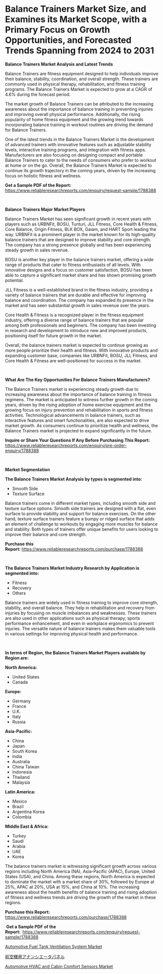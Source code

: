 <p><h1>Balance Trainers Market Size, and Examines its Market Scope, with a Primary Focus on Growth Opportunities, and Forecasted Trends Spanning from 2024 to 2031</h1></p><p><strong>Balance Trainers Market Analysis and Latest Trends</strong></p>
<p><p>Balance Trainers are fitness equipment designed to help individuals improve their balance, stability, coordination, and overall strength. These trainers are commonly used in physical therapy, rehabilitation, and fitness training programs. The Balance Trainers Market is expected to grow at a CAGR of 4.6% during the forecast period.</p><p>The market growth of Balance Trainers can be attributed to the increasing awareness about the importance of balance training in preventing injuries and improving overall physical performance. Additionally, the rising popularity of home fitness equipment and the growing trend towards incorporating balance training in workout routines are driving the demand for Balance Trainers.</p><p>One of the latest trends in the Balance Trainers Market is the development of advanced trainers with innovative features such as adjustable stability levels, interactive training programs, and integration with fitness apps. Manufacturers are also focusing on designing compact and portable Balance Trainers to cater to the needs of consumers who prefer to workout at home or on the go. Overall, the Balance Trainers Market is expected to continue its growth trajectory in the coming years, driven by the increasing focus on holistic fitness and wellness.</p></p>
<p><strong>Get a Sample PDF of the Report:&nbsp;</strong> <a href="https://www.reliableresearchreports.com/enquiry/request-sample/1788388">https://www.reliableresearchreports.com/enquiry/request-sample/1788388</a></p>
<p>&nbsp;</p>
<p><strong>Balance Trainers Major Market Players</strong></p>
<p><p>Balance Trainers Market has seen significant growth in recent years with players such as URBNFit, BOSU, Tunturi, JLL Fitness, Core Health & Fitness, Core Balance, Origin Fitness, BLK BOX, Gaiam, and HART Sport leading the way. URBNFit is a prominent player in the market known for its high-quality balance trainers that are designed to improve stability and core strength. The company has a strong presence globally and has been experiencing steady growth in sales revenue.</p><p>BOSU is another key player in the balance trainers market, offering a wide range of products that cater to fitness enthusiasts of all levels. With innovative designs and a focus on customer satisfaction, BOSU has been able to capture a significant market share and has shown promising growth potential.</p><p>JLL Fitness is a well-established brand in the fitness industry, providing a variety of balance trainers that are durable and effective for improving balance and coordination. The company has expanded its presence in the market and has seen substantial growth in sales revenue over the years.</p><p>Core Health & Fitness is a recognized player in the fitness equipment industry, offering a diverse range of balance trainers that are popular among both professionals and beginners. The company has been investing in research and development to introduce new and improved products, positioning itself for future growth in the market.</p><p>Overall, the balance trainers market is expected to continue growing as more people prioritize their health and fitness. With innovative products and expanding customer base, companies like URBNFit, BOSU, JLL Fitness, and Core Health & Fitness are well-positioned for success in the market.</p></p>
<p>&nbsp;</p>
<p><strong>What Are The Key Opportunities For Balance Trainers Manufacturers?</strong></p>
<p><p>The Balance Trainers market is experiencing steady growth due to increasing awareness about the importance of balance training in fitness regimens. The market is anticipated to witness further growth in the coming years, driven by the rising adoption of home exercise equipment and the growing focus on injury prevention and rehabilitation in sports and fitness activities. Technological advancements in balance trainers, such as interactive features and smart functionalities, are also expected to drive market growth. As consumers continue to prioritize health and wellness, the Balance Trainers market is projected to expand significantly in the future.</p></p>
<p><strong>Inquire or Share Your Questions If Any Before Purchasing This Report:</strong> <a href="https://www.reliableresearchreports.com/enquiry/pre-order-enquiry/1788388">https://www.reliableresearchreports.com/enquiry/pre-order-enquiry/1788388</a></p>
<p>&nbsp;</p>
<p><strong>Market Segmentation</strong></p>
<p><strong>The Balance Trainers Market Analysis by types is segmented into:</strong></p>
<p><ul><li>Smooth Side</li><li>Texture Surface</li></ul></p>
<p><p>Balance trainers come in different market types, including smooth side and texture surface options. Smooth side trainers are designed with a flat, even surface to provide stability and support for balance exercises. On the other hand, texture surface trainers feature a bumpy or ridged surface that adds an element of challenge to workouts by engaging more muscles for balance and stability. Both types of trainers offer unique benefits for users looking to improve their balance and core strength.</p></p>
<p><strong>Purchase this Report:&nbsp;</strong><a href="https://www.reliableresearchreports.com/purchase/1788388">https://www.reliableresearchreports.com/purchase/1788388</a></p>
<p>&nbsp;</p>
<p><strong>The Balance Trainers Market Industry Research by Application is segmented into:</strong></p>
<p><ul><li>Fitness</li><li>Recovery</li><li>Others</li></ul></p>
<p><p>Balance trainers are widely used in fitness training to improve core strength, stability, and overall balance. They help in rehabilitation and recovery from injuries by focusing on muscle imbalances and weaknesses. These trainers are also used in other applications such as physical therapy, sports performance enhancement, and even in workplace ergonomics to prevent injuries. The versatile nature of balance trainers makes them valuable tools in various settings for improving physical health and performance.</p></p>
<p>&nbsp;</p>
<p><strong>In terms of Region, the Balance Trainers Market Players available by Region are:</strong></p>
<p>
    <p> <strong> North America: </strong>
        <ul>
            <li>United States</li>
            <li>Canada</li>
        </ul>
        </p> 
    <p> <strong> Europe: </strong>
        <ul>
            <li>Germany</li>
            <li>France</li>
            <li>U.K.</li>
            <li>Italy</li>
            <li>Russia</li>
        </ul>
        </p> 
    <p> <strong> Asia-Pacific: </strong>
        <ul>
            <li>China</li>
            <li>Japan</li>
            <li>South Korea</li>
            <li>India</li>
            <li>Australia</li>
            <li>China Taiwan</li>
            <li>Indonesia</li>
            <li>Thailand</li>
            <li>Malaysia</li>
        </ul>
        </p> 
    <p> <strong> Latin America: </strong>
        <ul>
            <li>Mexico</li>
            <li>Brazil</li>
            <li>Argentina Korea</li>
            <li>Colombia</li>
        </ul>
        </p> 
    <p> <strong> Middle East & Africa: </strong>
        <ul>
            <li>Turkey</li>
            <li>Saudi</li>
            <li>Arabia</li>
            <li>UAE</li>
            <li>Korea</li>
        </ul>
    </p>
    </p>
<p><p>The balance trainers market is witnessing significant growth across various regions including North America (NA), Asia-Pacific (APAC), Europe, United States (USA), and China. Among these regions, North America is expected to dominate the market with a market share of 30%, followed by Europe at 25%, APAC at 20%, USA at 15%, and China at 10%. The increasing awareness about the health benefits of balance training and rising adoption of fitness and wellness trends are driving the growth of the market in these regions.</p></p>
<p><strong>Purchase this Report: </strong><a href="https://www.reliableresearchreports.com/purchase/1788388">https://www.reliableresearchreports.com/purchase/1788388</a></p>
<p>&nbsp;<strong>Get a Sample PDF of the Report:&nbsp;&nbsp;</strong><a href="https://www.reliableresearchreports.com/enquiry/request-sample/1788388">https://www.reliableresearchreports.com/enquiry/request-sample/1788388</a></p>
<p><strong></strong></p>
<p><p><a href="https://extreme-scabiosa-c81.notion.site/Automotive-Fuel-Tank-Ventilation-System-Market-Research-Report-The-Key-To-Successful-Business-Strat-c7602e03af264e9b99367ccd57190563">Automotive Fuel Tank Ventilation System Market</a></p><p><a href="https://github.com/EstaSprer20231/Market-Research-Report-List-1/blob/main/44015425705.md">航空機用アナンシエータパネル</a></p><p><a href="https://carnation-joke-41f.notion.site/Automotive-HVAC-and-Cabin-Comfort-Sensors-Market-Size-2024-2031-Global-Industrial-Analysis-Key-Ge-fe9b0836c13a4509b3da8f1e1fbe2a06">Automotive HVAC and Cabin Comfort Sensors Market</a></p></p>